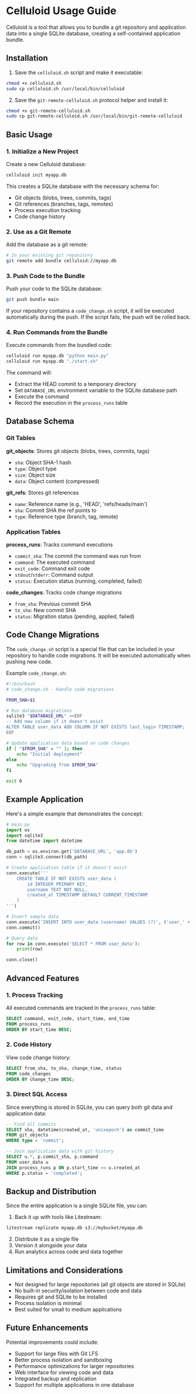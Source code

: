 # Celluloid Usage Guide

Celluloid is a tool that allows you to bundle a git repository and application data into a single SQLite database, creating a self-contained application bundle.

## Installation

1. Save the `celluloid.sh` script and make it executable:
```bash
chmod +x celluloid.sh
sudo cp celluloid.sh /usr/local/bin/celluloid
```

2. Save the `git-remote-celluloid.sh` protocol helper and install it:
```bash
chmod +x git-remote-celluloid.sh
sudo cp git-remote-celluloid.sh /usr/local/bin/git-remote-celluloid
```

## Basic Usage

### 1. Initialize a New Project

Create a new Celluloid database:

```bash
celluloid init myapp.db
```

This creates a SQLite database with the necessary schema for:
- Git objects (blobs, trees, commits, tags)
- Git references (branches, tags, remotes)
- Process execution tracking
- Code change history

### 2. Use as a Git Remote

Add the database as a git remote:

```bash
# In your existing git repository
git remote add bundle celluloid://myapp.db
```

### 3. Push Code to the Bundle

Push your code to the SQLite database:

```bash
git push bundle main
```

If your repository contains a `code_change.sh` script, it will be executed automatically during the push. If the script fails, the push will be rolled back.

### 4. Run Commands from the Bundle

Execute commands from the bundled code:

```bash
celluloid run myapp.db "python main.py"
celluloid run myapp.db "./start.sh"
```

The command will:
- Extract the HEAD commit to a temporary directory
- Set `DATABASE_URL` environment variable to the SQLite database path
- Execute the command
- Record the execution in the `process_runs` table

## Database Schema

### Git Tables

**git_objects**: Stores git objects (blobs, trees, commits, tags)
- `sha`: Object SHA-1 hash
- `type`: Object type
- `size`: Object size
- `data`: Object content (compressed)

**git_refs**: Stores git references
- `name`: Reference name (e.g., 'HEAD', 'refs/heads/main')
- `sha`: Commit SHA the ref points to
- `type`: Reference type (branch, tag, remote)

### Application Tables

**process_runs**: Tracks command executions
- `commit_sha`: The commit the command was run from
- `command`: The executed command
- `exit_code`: Command exit code
- `stdout`/`stderr`: Command output
- `status`: Execution status (running, completed, failed)

**code_changes**: Tracks code change migrations
- `from_sha`: Previous commit SHA
- `to_sha`: New commit SHA
- `status`: Migration status (pending, applied, failed)

## Code Change Migrations

The `code_change.sh` script is a special file that can be included in your repository to handle code migrations. It will be executed automatically when pushing new code.

Example `code_change.sh`:

```bash
#!/bin/bash
# code_change.sh - Handle code migrations

FROM_SHA=$1

# Run database migrations
sqlite3 "$DATABASE_URL" <<EOF
-- Add new column if it doesn't exist
ALTER TABLE user_data ADD COLUMN IF NOT EXISTS last_login TIMESTAMP;
EOF

# Update application data based on code changes
if [ "$FROM_SHA" = "" ]; then
    echo "Initial deployment"
else
    echo "Upgrading from $FROM_SHA"
fi

exit 0
```

## Example Application

Here's a simple example that demonstrates the concept:

```python
# main.py
import os
import sqlite3
from datetime import datetime

db_path = os.environ.get('DATABASE_URL', 'app.db')
conn = sqlite3.connect(db_path)

# Create application table if it doesn't exist
conn.execute('''
    CREATE TABLE IF NOT EXISTS user_data (
        id INTEGER PRIMARY KEY,
        username TEXT NOT NULL,
        created_at TIMESTAMP DEFAULT CURRENT_TIMESTAMP
    )
''')

# Insert sample data
conn.execute('INSERT INTO user_data (username) VALUES (?)', ('user_' + datetime.now().isoformat(),))
conn.commit()

# Query data
for row in conn.execute('SELECT * FROM user_data'):
    print(row)

conn.close()
```

## Advanced Features

### 1. Process Tracking

All executed commands are tracked in the `process_runs` table:

```sql
SELECT command, exit_code, start_time, end_time 
FROM process_runs 
ORDER BY start_time DESC;
```

### 2. Code History

View code change history:

```sql
SELECT from_sha, to_sha, change_time, status 
FROM code_changes 
ORDER BY change_time DESC;
```

### 3. Direct SQL Access

Since everything is stored in SQLite, you can query both git data and application data:

```sql
-- Find all commits
SELECT sha, datetime(created_at, 'unixepoch') as commit_time
FROM git_objects 
WHERE type = 'commit';

-- Join application data with git history
SELECT u.*, p.commit_sha, p.command
FROM user_data u
JOIN process_runs p ON p.start_time >= u.created_at
WHERE p.status = 'completed';
```

## Backup and Distribution

Since the entire application is a single SQLite file, you can:

1. Back it up with tools like Litestream:
```bash
litestream replicate myapp.db s3://mybucket/myapp.db
```

2. Distribute it as a single file
3. Version it alongside your data
4. Run analytics across code and data together

## Limitations and Considerations

- Not designed for large repositories (all git objects are stored in SQLite)
- No built-in security/isolation between code and data
- Requires git and SQLite to be installed
- Process isolation is minimal
- Best suited for small to medium applications

## Future Enhancements

Potential improvements could include:
- Support for large files with Git LFS
- Better process isolation and sandboxing
- Performance optimizations for larger repositories
- Web interface for viewing code and data
- Integrated backup and replication
- Support for multiple applications in one database
